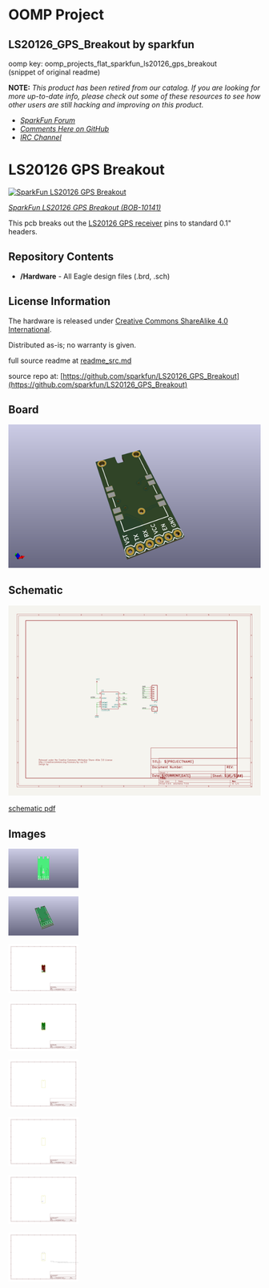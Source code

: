 # OOMP Project  
## LS20126_GPS_Breakout  by sparkfun  
  
oomp key: oomp_projects_flat_sparkfun_ls20126_gps_breakout  
(snippet of original readme)  
  
**NOTE:** *This product has been retired from our catalog. If you are looking for more up-to-date info, please check out some of these resources to see how other users are still hacking and improving on this product.*  
* *[SparkFun Forum](https://forum.sparkfun.com/)*  
* *[Comments Here on GitHub](https://github.com/sparkfun/LS20126_GPS_Breakout/issues)*  
* *[IRC Channel](https://www.sparkfun.com/news/263)*  
  
LS20126 GPS Breakout  
====================  
  
[![SparkFun LS20126 GPS Breakout](https://cdn.sparkfun.com//assets/parts/4/4/1/8/10141-01.jpg)](https://www.sparkfun.com/products/10141)  
  
[*SparkFun LS20126 GPS Breakout (BOB-10141)*](https://www.sparkfun.com/products/10141)  
  
This pcb breaks out the [LS20126 GPS receiver](https://www.sparkfun.com/products/retired/9838) pins to standard 0.1" headers.   
  
Repository Contents  
-------------------  
* **/Hardware** - All Eagle design files (.brd, .sch)  
  
  
License Information  
-------------------  
The hardware is released under [Creative Commons ShareAlike 4.0 International](https://creativecommons.org/licenses/by-sa/4.0/).  
  
Distributed as-is; no warranty is given.  
  
  full source readme at [readme_src.md](readme_src.md)  
  
source repo at: [https://github.com/sparkfun/LS20126_GPS_Breakout](https://github.com/sparkfun/LS20126_GPS_Breakout)  
## Board  
  
[![working_3d.png](working_3d_600.png)](working_3d.png)  
## Schematic  
  
[![working_schematic.png](working_schematic_600.png)](working_schematic.png)  
  
[schematic pdf](working_schematic.pdf)  
## Images  
  
[![working_3D_bottom.png](working_3D_bottom_140.png)](working_3D_bottom.png)  
  
[![working_3D_top.png](working_3D_top_140.png)](working_3D_top.png)  
  
[![working_assembly_page_01.png](working_assembly_page_01_140.png)](working_assembly_page_01.png)  
  
[![working_assembly_page_02.png](working_assembly_page_02_140.png)](working_assembly_page_02.png)  
  
[![working_assembly_page_03.png](working_assembly_page_03_140.png)](working_assembly_page_03.png)  
  
[![working_assembly_page_04.png](working_assembly_page_04_140.png)](working_assembly_page_04.png)  
  
[![working_assembly_page_05.png](working_assembly_page_05_140.png)](working_assembly_page_05.png)  
  
[![working_assembly_page_06.png](working_assembly_page_06_140.png)](working_assembly_page_06.png)  
